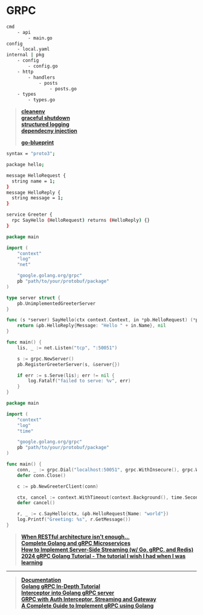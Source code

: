 # GRPC

```sh
cmd
    - api
        - main.go
config
    - local.yaml
internal | pkg
    - config
        - config.go
    - http
        - handlers
            - posts
                - posts.go
    - types
        - types.go
```

> [**cleanenv**](https://github.com/ilyakaznacheev/cleanenv)  
> [**graceful shutdown**](https://www.freecodecamp.org/news/graceful-shutdowns-k8s-go/)  
> [**structured logging**](https://betterstack.com/community/guides/logging/logging-in-go/)  
> [**dependecny injection**](https://stackoverflow.com/questions/41900053/is-there-a-better-dependency-injection-pattern-in-golang)
>
> [**go-blueprint**](https://github.com/Melkeydev/go-blueprint)

```sh
syntax = "proto3";

package hello;

message HelloRequest {
  string name = 1;
}
message HelloReply {
  string message = 1;
}

service Greeter {
  rpc SayHello (HelloRequest) returns (HelloReply) {}
}
```

```go
package main

import (
    "context"
    "log"
    "net"

    "google.golang.org/grpc"
    pb "path/to/your/protobuf/package"
)

type server struct {
    pb.UnimplementedGreeterServer
}

func (s *server) SayHello(ctx context.Context, in *pb.HelloRequest) (*pb.HelloReply, error) {
    return &pb.HelloReply{Message: "Hello " + in.Name}, nil
}

func main() {
    lis, _ := net.Listen("tcp", ":50051")

    s := grpc.NewServer()
    pb.RegisterGreeterServer(s, &server{})

    if err := s.Serve(lis); err != nil {
        log.Fatalf("failed to serve: %v", err)
    }
}
```

```go
package main

import (
    "context"
    "log"
    "time"

    "google.golang.org/grpc"
    pb "path/to/your/protobuf/package"
)

func main() {
    conn, _ := grpc.Dial("localhost:50051", grpc.WithInsecure(), grpc.WithBlock())
    defer conn.Close()

    c := pb.NewGreeterClient(conn)

    ctx, cancel := context.WithTimeout(context.Background(), time.Second)
    defer cancel()

    r, _ := c.SayHello(ctx, &pb.HelloRequest{Name: "world"})
    log.Printf("Greeting: %s", r.GetMessage())
}
```

> [**When RESTful architecture isn't enough..**.](https://www.youtube.com/watch?v=_4TPM6clQjM)  
> [**Complete Golang and gRPC Microservices**](https://www.youtube.com/watch?v=ea_4Ug5WWYE)  
> [**How to Implement Server-Side Streaming (w/ Go, gRPC, and Redis)**](https://www.youtube.com/watch?v=ZK4baSgQ1ks)  
> [**2024 gRPC Golang Tutorial - The tutorial I wish I had when I was learning**](https://www.youtube.com/watch?v=mPESsBfUKkc)

---

> [**Documentation**](https://grpc.io/docs/languages/go/basics/)  
> [**Golang gRPC In-Depth Tutorial**](https://www.golinuxcloud.com/golang-grpc/)  
> [**Interceptor into Golang gRPC server**](https://medium.com/@mahes0/adding-interceptor-into-golang-grpc-server-0a5ea4d12f27)  
> [**GRPC with Auth Interceptor, Streaming and Gateway**](https://dev.to/truongpx396/golang-grpc-with-auth-interceptor-streaming-and-gateway-in-practice-24b8)  
> [**A Complete Guide to Implement gRPC using Golang**](https://reliasoftware.com/blog/golang-grpc)
